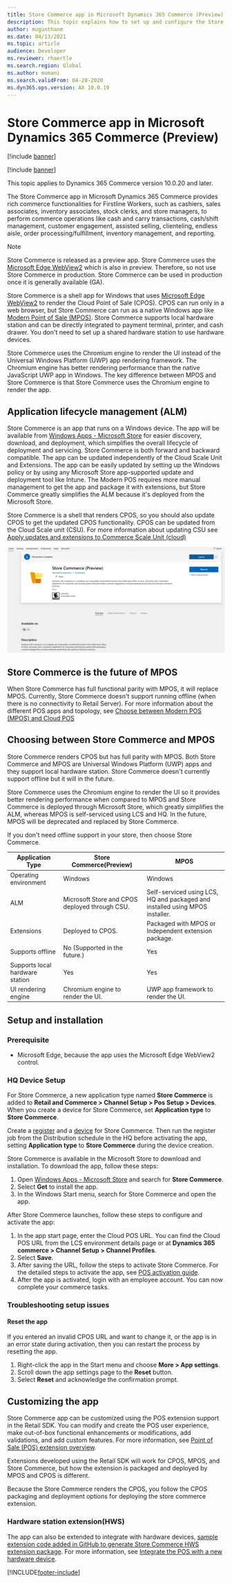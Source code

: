 ```yaml
---
title: Store Commerce app in Microsoft Dynamics 365 Commerce (Preview)
description: This topic explains how to set up and configure the Store Commerce app.
author: mugunthanm
ms.date: 04/13/2021
ms.topic: article
audience: Developer
ms.reviewer: rhaertle
ms.search.region: Global
ms.author: mumani
ms.search.validFrom: 04-20-2020
ms.dyn365.ops.version: AX 10.0.19
---
```


# Store Commerce app in Microsoft Dynamics 365 Commerce (Preview)

[!include [banner](../includes/banner.md)]

[!include [banner](../includes/preview-banner.md)]

This topic applies to Dynamics 365 Commerce version 10.0.20 and later.

The Store Commerce app in Microsoft Dynamics 365 Commerce provides rich commerce functionalities for Firstline Workers, such as cashiers, sales associates, inventory associates, stock clerks, and store managers, to perform commerce operations like cash and carry transactions, cash/shift management, customer engagement, assisted selling, clienteling, endless aisle, order processing/fulfillment, inventory management, and reporting.

> [!NOTE]
> Store Commerce is released as a preview app. Store Commerce uses the [Microsoft Edge WebView2](/microsoft-edge/webview2/) which is also in preview. Therefore, so not use Store Commerce in production. Store Commerce can be used in production once it is generally available (GA).

Store Commerce is a shell app for Windows that uses [Microsoft Edge WebView2](/microsoft-edge/webview2/) to render the Cloud Point of Sale (CPOS). CPOS can run only in a web browser, but Store Commerce can run as a native Windows app like [Modern Point of Sale (MPOS)](retail-modern-pos-architecture.md). Store Commerce supports local hardware station and can be directly integrated to payment terminal, printer, and cash drawer. You don't need to set up a shared hardware station to use hardware devices. 

Store Commerce uses the Chromium engine to render the UI instead of the Universal Windows Platform (UWP) app rendering framework. The Chromium engine has better rendering performance than the native JavaScript UWP app in Windows. The key difference between MPOS and Store Commerce is that Store Commerce uses the Chromium engine to render the app.

## Application lifecycle management (ALM)

Store Commerce is an app that runs on a Windows device. The app will be available from [Windows Apps - Microsoft Store](https://www.microsoft.com/store/r/9PGK1J3KQ8JB) for easier discovery, download, and deployment, which simplifies the overall lifecycle of deployment and servicing. Store Commerce is both forward and backward compatible. The app can be updated independently of the Cloud Scale Unit and Extensions. The app can be easily updated by setting up the Windows policy or by using any Microsoft Store app-supported update and deployment tool like Intune. The Modern POS requires more manual management to get the app and package it with extensions, but Store Commerce greatly simplifies the ALM because it's deployed from the Microsoft Store.  

Store Commerce is a shell that renders CPOS, so you should also update CPOS to get the updated CPOS functionality. CPOS can be updated from the Cloud Scale unit (CSU). For more information about updating CSU see [Apply updates and extensions to Commerce Scale Unit (cloud)](../../fin-ops-core/dev-itpro/deployment/update-retail-channel.md)

![Store Commerce](media/StoreCommerce.PNG)

## Store Commerce is the future of MPOS

When Store Commerce has full functional parity with MPOS, it will replace MPOS. Currently, Store Commerce doesn't support running offline (when there is no connectivity to Retail Server). For more information about the different POS apps and topology, see [Choose between Modern POS (MPOS) and Cloud POS](../mpos-or-cpos.md)

## Choosing between Store Commerce and MPOS

Store Commerce renders CPOS but has full parity with MPOS. Both Store Commerce and MPOS are Universal Windows Platform (UWP) apps and they support local hardware station. Store Commerce doesn't currently support offline but it will in the future. 

Store Commerce uses the Chromium engine to render the UI so it provides better rendering performance when compared to MPOS and Store Commerce is deployed through Microsoft Store, which greatly simplifies the ALM, whereas MPOS is self-serviced using LCS and HQ. In the future, MPOS will be deprecated and replaced by Store Commerce. 

If you don't need offline support in your store, then choose Store Commerce. 

Application Type | Store Commerce(Preview) | MPOS
---|---|---
Operating environment | Windows | Windows
ALM | Microsoft Store and CPOS deployed through CSU. | Self-serviced using LCS, HQ and packaged and installed using MPOS installer.
Extensions | Deployed to CPOS. | Packaged with MPOS or Independent extension package.
Supports offline | No (Supported in the future.) | Yes
Supports local hardware station | Yes | Yes
UI rendering engine | Chromium engine to render the UI. | UWP app framework to render the UI.

## Setup and installation

### Prerequisite

+ Microsoft Edge, because the app uses the Microsoft Edge WebView2 control.

### HQ Device Setup

For Store Commerce, a new application type named **Store Commerce** is added to **Retail and Commerce > Channel Setup > Pos Setup > Devices**. When you create a device for Store Commerce, set **Application type** to **Store Commerce**.

Create a [register](../tasks/create-associate-registers.md) and a [device](../tasks/create-associate-device.md) for Store Commerce. Then run the register job from the Distribution schedule in the HQ before activating the app, setting **Application type** to **Store Commerce** during the device creation.

Store Commerce is available in the Microsoft Store to download and installation. To download the app, follow these steps:

1. Open [Windows Apps - Microsoft Store](https://www.microsoft.com/store/r/9PGK1J3KQ8JB) and search for **Store Commerce**.
2. Select **Get** to install the app. 
3. In the Windows Start menu, search for Store Commerce and open the app.

After Store Commerce launches, follow these steps to configure and activate the app:

1.	In the app start page, enter the Cloud POS URL. You can find the Cloud POS URL from the LCS environment details page or at **Dynamics 365 commerce > Channel Setup > Channel Profiles**.
2.	Select **Save**.
3.	After saving the URL, follow the steps to activate Store Commerce. For the detailed steps to activate the app, see [POS activation guide](retail-device-activation.md#activate-a-modern-pos-or-cloud-pos-device-by-using-guided-activation).
4.	After the app is activated, login with an employee account. You can now complete your commerce tasks.

### Troubleshooting setup issues

#### Reset the app

If you entered an invalid CPOS URL and want to change it, or the app is in an error state during activation, then you can restart the process by resetting the app.

1. Right-click the app in the Start menu and choose **More > App settings**.
2. Scroll down the app settings page to the **Reset** button.
3. Select **Reset** and acknowledge the confirmation prompt.

## Customizing the app

Store Commerce app can be customized using the POS extension support in the Retail SDK. You can modify and create the POS user experience, make out-of-box functional enhancements or modifications, add validations, and add custom features. For more information, see [Point of Sale (POS) extension overview](pos-extension/pos-extension-overview.md).

Extensions developed using the Retail SDK will work for CPOS, MPOS, and Store Commerce, but how the extension is packaged and deployed by MPOS and CPOS is different.

Because the Store Commerce renders the CPOS, you follow the CPOS packaging and deployment options for deploying the store commerce extension.

### Hardware station extension(HWS)

The app can also be extended to integrate with hardware devices, [sample extension code added in GitHub to generate Store Commerce HWS extension package](https://github.com/microsoft/Dynamics365Commerce.InStore/tree/release/9.28/src/PosSample). For more information, see [Integrate the POS with a new hardware device](hardware-device-extension.md).

[!INCLUDE[footer-include](../../includes/footer-banner.md)] 
